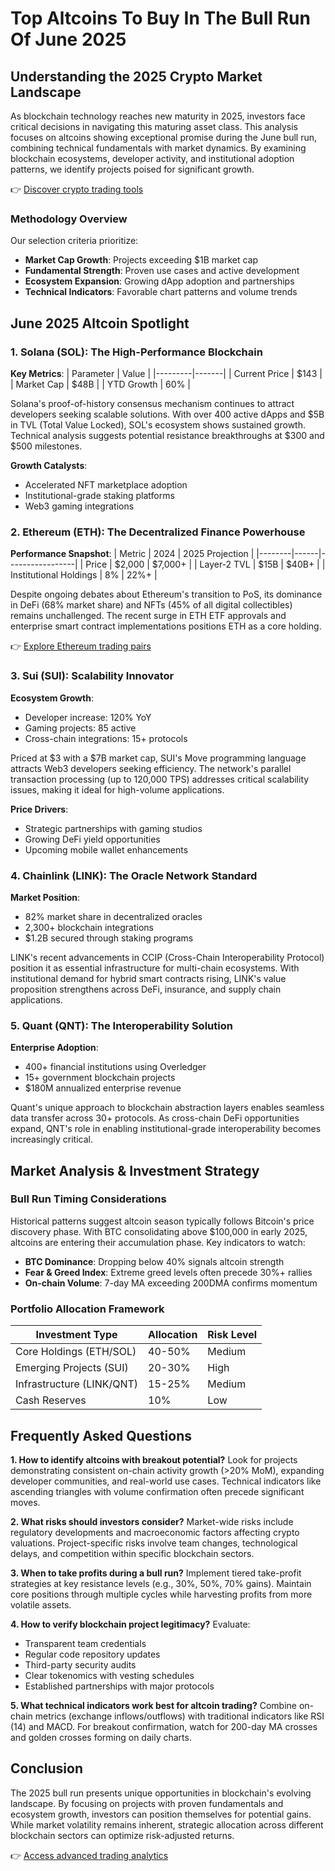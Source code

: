# Top Altcoins To Buy In The Bull Run Of June 2025

## Understanding the 2025 Crypto Market Landscape

As blockchain technology reaches new maturity in 2025, investors face critical decisions in navigating this maturing asset class. This analysis focuses on altcoins showing exceptional promise during the June bull run, combining technical fundamentals with market dynamics. By examining blockchain ecosystems, developer activity, and institutional adoption patterns, we identify projects poised for significant growth.

👉 [Discover crypto trading tools](https://bit.ly/okx-bonus)

### Methodology Overview

Our selection criteria prioritize:
- **Market Cap Growth**: Projects exceeding $1B market cap
- **Fundamental Strength**: Proven use cases and active development
- **Ecosystem Expansion**: Growing dApp adoption and partnerships
- **Technical Indicators**: Favorable chart patterns and volume trends

## June 2025 Altcoin Spotlight

### 1. Solana (SOL): The High-Performance Blockchain

**Key Metrics**:
| Parameter | Value |
|---------|-------|
| Current Price | $143 |
| Market Cap | $48B |
| YTD Growth | 60% |

Solana's proof-of-history consensus mechanism continues to attract developers seeking scalable solutions. With over 400 active dApps and $5B in TVL (Total Value Locked), SOL's ecosystem shows sustained growth. Technical analysis suggests potential resistance breakthroughs at $300 and $500 milestones.

**Growth Catalysts**:
- Accelerated NFT marketplace adoption
- Institutional-grade staking platforms
- Web3 gaming integrations

### 2. Ethereum (ETH): The Decentralized Finance Powerhouse

**Performance Snapshot**:
| Metric | 2024 | 2025 Projection |
|--------|------|-----------------|
| Price | $2,000 | $7,000+ |
| Layer-2 TVL | $15B | $40B+ |
| Institutional Holdings | 8% | 22%+ |

Despite ongoing debates about Ethereum's transition to PoS, its dominance in DeFi (68% market share) and NFTs (45% of all digital collectibles) remains unchallenged. The recent surge in ETH ETF approvals and enterprise smart contract implementations positions ETH as a core holding.

👉 [Explore Ethereum trading pairs](https://bit.ly/okx-bonus)

### 3. Sui (SUI): Scalability Innovator

**Ecosystem Growth**:
- Developer increase: 120% YoY
- Gaming projects: 85 active
- Cross-chain integrations: 15+ protocols

Priced at $3 with a $7B market cap, SUI's Move programming language attracts Web3 developers seeking efficiency. The network's parallel transaction processing (up to 120,000 TPS) addresses critical scalability issues, making it ideal for high-volume applications.

**Price Drivers**:
- Strategic partnerships with gaming studios
- Growing DeFi yield opportunities
- Upcoming mobile wallet enhancements

### 4. Chainlink (LINK): The Oracle Network Standard

**Market Position**:
- 82% market share in decentralized oracles
- 2,300+ blockchain integrations
- $1.2B secured through staking programs

LINK's recent advancements in CCIP (Cross-Chain Interoperability Protocol) position it as essential infrastructure for multi-chain ecosystems. With institutional demand for hybrid smart contracts rising, LINK's value proposition strengthens across DeFi, insurance, and supply chain applications.

### 5. Quant (QNT): The Interoperability Solution

**Enterprise Adoption**:
- 400+ financial institutions using Overledger
- 15+ government blockchain projects
- $180M annualized enterprise revenue

Quant's unique approach to blockchain abstraction layers enables seamless data transfer across 30+ protocols. As cross-chain DeFi opportunities expand, QNT's role in enabling institutional-grade interoperability becomes increasingly critical.

## Market Analysis & Investment Strategy

### Bull Run Timing Considerations

Historical patterns suggest altcoin season typically follows Bitcoin's price discovery phase. With BTC consolidating above $100,000 in early 2025, altcoins are entering their accumulation phase. Key indicators to watch:
- **BTC Dominance**: Dropping below 40% signals altcoin strength
- **Fear & Greed Index**: Extreme greed levels often precede 30%+ rallies
- **On-chain Volume**: 7-day MA exceeding 200DMA confirms momentum

### Portfolio Allocation Framework

| Investment Type | Allocation | Risk Level |
|-----------------|------------|------------|
| Core Holdings (ETH/SOL) | 40-50% | Medium |
| Emerging Projects (SUI) | 20-30% | High |
| Infrastructure (LINK/QNT) | 15-25% | Medium |
| Cash Reserves | 10% | Low |

## Frequently Asked Questions

**1. How to identify altcoins with breakout potential?**
Look for projects demonstrating consistent on-chain activity growth (>20% MoM), expanding developer communities, and real-world use cases. Technical indicators like ascending triangles with volume confirmation often precede significant moves.

**2. What risks should investors consider?**
Market-wide risks include regulatory developments and macroeconomic factors affecting crypto valuations. Project-specific risks involve team changes, technological delays, and competition within specific blockchain sectors.

**3. When to take profits during a bull run?**
Implement tiered take-profit strategies at key resistance levels (e.g., 30%, 50%, 70% gains). Maintain core positions through multiple cycles while harvesting profits from more volatile assets.

**4. How to verify blockchain project legitimacy?**
Evaluate:
- Transparent team credentials
- Regular code repository updates
- Third-party security audits
- Clear tokenomics with vesting schedules
- Established partnerships with major protocols

**5. What technical indicators work best for altcoin trading?**
Combine on-chain metrics (exchange inflows/outflows) with traditional indicators like RSI (14) and MACD. For breakout confirmation, watch for 200-day MA crosses and golden crosses forming on daily charts.

## Conclusion

The 2025 bull run presents unique opportunities in blockchain's evolving landscape. By focusing on projects with proven fundamentals and ecosystem growth, investors can position themselves for potential gains. While market volatility remains inherent, strategic allocation across different blockchain sectors can optimize risk-adjusted returns.

👉 [Access advanced trading analytics](https://bit.ly/okx-bonus)